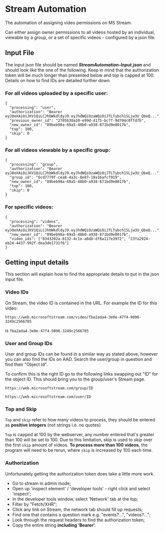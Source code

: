 # Stream Automation
The automation of assigning video permissions on MS Stream.

Can either assign owner permissions to all videos hosted by an individual, viewable by a group, or a set of specific videos - configured by a json file.

## Input File
The input json file should be named ***StreamAutomation-Input.json*** and should look like the one of the following. 
Keep in mind that the authorization token will be much longer than presented below and top is capped at 100.
Details on how to find IDs are detailed further down.
  
  ### For all videos uploaded by a specific user:
  ```
  {
    "processing": "user",
    "authorization": "Bearer eyJ0eXAiOiJKV1QiLCJhbWkdldyJ9.eyJhdWQiOzaWQiOiJTLTybch1SLjw3U_QbeQ...",
    "previous_owner_id": "2785b38a10-e99d-41f5-bc7f-9d704c8ffd7b",
    "new_owner_id": "89beb98a-69a5-48b0-a938-871bd9e8017b",
    "top": 100,
    "skip": 0
  }
  ```
  ### For all videos viewable by a specific group:
  ```
  {
    "processing": "group",
    "authorization": "Bearer eyJ0eXAiOiJKV1QiLCJhbWkdldyJ9.eyJhdWQiOzaWQiOiJTLTybch1SLjw3U_QbeQ...",
    "group_id": "6cd7779f-cea8-4a3c-8e87-19a16afcf919",
    "new_owner_id": "89beb98a-69a5-48b0-a938-871bd9e8017b",
    "top": 100,
    "skip": 0
  }
  ```
  
### For specific videos:

```
{
  "processing": "videos",
  "authorization": "Bearer eyJ0eXAiOiJKV1QiLCJhbWkdldyJ9.eyJhdWQiOzaWQiOiJTLTybch1SLjw3U_QbeQ...",
  "new_owner_id": "89beb98a-69a5-48b0-a938-871bd9e8017b",
  "video_ids": ["8343202a-8132-4c1e-a6db-df8a117e3972", "23fa2924-eb24-4437-992f-dea3de1731f6"]
}
```
  
## Getting input details
This section will explain how to find the appropriate details to put in the json input file.
### Video IDs
On Stream, the video ID is contained in the URL. For example the ID for this video:

`https://web.microsoftstream.com/video/fba2ada4-3e0e-47f4-9896-3249c2566785`

is `fba2ada4-3e0e-47f4-9896-3249c2566785`

### User and Group IDs
User and group IDs can be found in a similar way as stated above, however you can also find
the IDs on AAD. 
Search the user/group in question and find their "Object Id".

To confirm this is the right ID go to the following links swapping out "ID" for the object ID.
This should bring you to the group/user's Stream page.

`https://web.microsoftstream.com/group/ID`

`https://web.microsoftstream.com/user/ID`

### Top and Skip
`Top` and `skip` refer to how many videos to process, they should be entered as **positive integers** 
(not strings i.e. no quotes)

`Top` is capped at 100 by the webserver, any number entered that's greater than 100 will be set to 100.
Due to this limitation, skip is used to *skip* over the first `skip` amount of videos. 
**To process more than 100 videos**, the program will need to be rerun, where `skip` is increased by 100 each time.

### Authorization
Unfortunately getting the authorization token does take a little more work.

- Go to stream in admin mode;
- Open up 'inspect element' / 'developer tools' - right click and select 'inspect';
- In the developer tools window, select 'Network' tab at the top;
- Filter by "Fetch/XHR";
- Click any link on Stream, the network tab should fill up requests;
- Find one that contains a question mark e.g. "events?...", "videos?...";
- Look through the request headers to find the authorization token;
- Copy the entire string **including 'Bearer'**.
